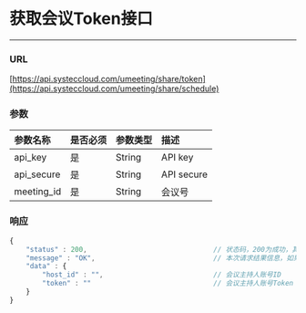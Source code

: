 # 获取会议Token接口

---

### URL

[https://api.systeccloud.com/umeeting/share/token](https://api.systeccloud.com/umeeting/share/schedule)

### 参数

| 参数名称 | 是否必须 | 参数类型 | 描述 |
| :--- | :--- | :--- | :--- |
| api\_key | 是 | String | API key |
| api\_secure | 是 | String | API secure |
| meeting\_id | 是 | String | 会议号 |

### 响应

```js
{
    "status" : 200,                               // 状态码，200为成功，其他值为失败
    "message" : "OK",                             // 本次请求结果信息，如果为错误时，即为详细的错误信息
    "data" : {
        "host_id" : "",                           // 会议主持人账号ID
        "token" : ""                              // 会议主持人账号Token
    }
}
```



